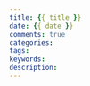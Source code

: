 ```yaml
---
title: {{ title }}
date: {{ date }}
comments: true
categories:
tags:
keywords:
description:
---
```

